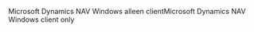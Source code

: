<span data-ttu-id="32d39-101">Microsoft Dynamics NAV Windows alleen client</span><span class="sxs-lookup"><span data-stu-id="32d39-101">Microsoft Dynamics NAV Windows client only</span></span>